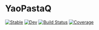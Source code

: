 # YaoPastaQ

[![Stable](https://img.shields.io/badge/docs-stable-blue.svg)](https://QuantumBFS.github.io/YaoPastaQ.jl/stable)
[![Dev](https://img.shields.io/badge/docs-dev-blue.svg)](https://QuantumBFS.github.io/YaoPastaQ.jl/dev)
[![Build Status](https://github.com/QuantumBFS/YaoPastaQ.jl/workflows/CI/badge.svg)](https://github.com/QuantumBFS/YaoPastaQ.jl/actions)
[![Coverage](https://codecov.io/gh/QuantumBFS/YaoPastaQ.jl/branch/master/graph/badge.svg)](https://codecov.io/gh/QuantumBFS/YaoPastaQ.jl)
